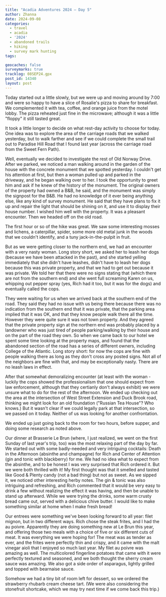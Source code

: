```yaml
---
title: "Acadia Adventures 2024 – Day 5"
author: Zhanna
date: 2024-09-08
categories: 
  - travel
  - acadia
  - '2024'
  - abandoned trails
  - hiking
  - survey mark hunting
tags:

geocaches: false
surveymarks: true
tracklog: 08SEP24.gpx
post_id: 14340
layout: post
---
```


Today started out a little slowly, but we were up and moving around by 7:00 and were so happy to have a slice of Rosalie's pizza to share for breakfast. We complemented it with tea, coffee, and orange juice from the motel lobby. The pizza reheated just fine in the microwave; although it was a little "floppy" it still tasted great. 

It took a little longer to decide on what rest-day activity to choose for today. One idea was to explore the area of the carriage roads that we walked yesterday, but to walk farther and see if we could complete the small trail out to Paradise Hill Road that I found last year (across the carriage road from the Sweet Fern Path). 

Well, eventually we decided to investigate the rest of Old Norway Drive. After we parked, we noticed a man walking around in the garden of the house with the concrete monument that we spotted yesterday. I couldn't get his attention at first, but then a woman pulled up and parked in the driveway, and he began walking over to her. I took the opportunity to greet him and ask if he knew of the history of the monument. The original owners of the property had owned a B&B, he said, and the monument was simply the signpost for the B&B. He had no knowledge of it ever being anything else, like any kind of survey monument. He said that they have plans to fix it up and repair the light that should be shining on it, and use it to display their house number. I wished him well with the property. It was a pleasant encounter. Then we headed off on the old road.

The first hour or so of the hike was great. We saw some interesting mosses and lichens, a caterpillar, spider, some more old metal junk in the woods that we couldn't identify, and a tuny jack-in-the-pulpit in fruit. 

But as we were getting closer to the northern end, we had an encounter with a very nasty woman. Long story short, we asked her to leash her dogs (because we have been attacked in the past), and she started yelling immediately that she didn't have leashes, didn't have to leash her dogs because this was private property, and that we had to get out because it was private. We told her that there were no signs stating that (which there are not from the southern end) and she went full screaming Karen on us, whipping out pepper spray (yes, Rich had it too, but it was for the dogs) and eventually called the cops. 

They were waiting for us when we arrived back at the southern end of the road. They said they had no issue with us being there because there was no indication from the southern end that it was private, that the parking area implied that it was OK, and that they know people walk there all the time. However they were quite sure it was not town property. And they agreed that the private property sign at the northern end was probably placed by a landowner who was just tired of people parking/walking by their house and on the part of the road they own. So when we came back to our hotel we spent some time looking at the property maps, and found that the abandoned section of the road has a series of different owners, including College of the Atlantic. Long story short: for now the cops are fine with people walking there as long as they don't cross any posted signs. Not all of the neighbors are fine with that, and may be exceptionally nasty. There are no leash laws in effect.

After that somewhat demoralizing encounter (at least with the woman - luckily the cops showed the professionalism that one should expect from law enforcement, although that they certianly don't always exhibit) we were unsure what to do for the rest of the afternoon. We ended up checking out the area at the intersection of West Street Extension and Duck Brook road, thinking we might look for an old foundation ("Russian Tea House"? Who knows.) But it wasn't clear if we could legally park at that intersection, so we passed on it today. Neither of us was looking for another confrontation.

We ended up just going back to the room for two hours, before supper, and doing some research as noted above.

Our dinner at Brasserie Le Brun (where, I just realized, we went on the first Sunday of last year's trip, too) was the most relaxing part of the day by far. We started out with some badly-needed and very intriguing cocktails: Death in the Afternoon (absinthe and champagne) for Rich and Center of Attention (gin and tonic with blackberry) for me. We had no idea what to expect from the absinthe, and to be honest I was very surprised that Rich ordered it. But we were both thrilled with it! My first thought was that it smelled and tasted like Good & Plenty candy (not a bad thing) but not as sweet. As we sipped it, we noticed other interesting herby notes. The gin & tonic was also intriguing and refreshing, and Rich commented that it would be very easy to drink a few without realizing the effect it was having, and then be unable to stand up afterward. While we were trying the drinks, some warm crusty bread came out, served with a delicious chive butter. I would like to make something similar at home when I make fresh bread! 

Our entrees were something we've been looking forward to all year: filet mignon, but in two different ways. Rich chose the steak frites, and I had the au poivre. Apparently they are doing something new at Le Brun this year, and offering those two meals with a choice of five or six different cuts of meat. It was everything we were hoping for! The meat was as tender as ever, and the frites were perfectly thin and crispy, and it came with the malt vinegar aioli that I enjoyed so much last year.  My filet au poivre was amazing as well. The multicolored fingerline potatoes that came with it were perfectly textured and seasoned, and we both thought the sherry cream sauce was amazing. We also got a side order of asparagus, lightly grilled and topped with bearnaise sauce.

Somehow we had a tiny bit of room left for dessert, so we ordered the strawberry rhubarb cream cheese tart. (We were also considering the stonefruit shortcake, which we may try next time if we come back this trip.)